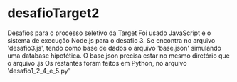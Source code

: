 # desafioTarget2
Desafios para o processo seletivo da Target
Foi usado JavaScript e o sistema de execução Node.js para o desafio 3. Se encontra no arquivo 'desafio3.js', tendo como base de dados o arquivo 'base.json' simulando uma database hipotética. O base.json precisa estar no mesmo diretório que o arquivo .js
Os restantes foram feitos em Python, no arquivo 'desafio1_2_4_e_5.py'
